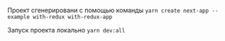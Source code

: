 Проект сгенерировани с помощью команды
`yarn create next-app --example with-redux with-redux-app`

Запуск проекта локально `yarn dev:all`

